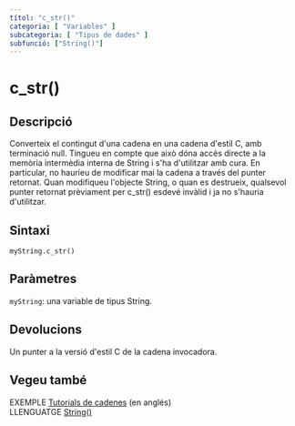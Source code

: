 ```yaml
---
títol: "c_str()"
categoria: [ "Variables" ]
subcategoria: [ "Tipus de dades" ]
subfunció: ["String()"]
---
```


# c_str()

## Descripció

Converteix el contingut d'una cadena en una cadena d'estil C, amb terminació null. Tingueu en compte que això dóna accés directe a la memòria intermèdia interna de String i s'ha d'utilitzar amb cura. En particular, no hauríeu de modificar mai la cadena a través del punter retornat. Quan modifiqueu l'objecte String, o quan es destrueix, qualsevol punter retornat prèviament per c_str() esdevé invàlid i ja no s'hauria d'utilitzar.

## Sintaxi

`myString.c_str()`

## Paràmetres

`myString`: una variable de tipus String.

## Devolucions

Un punter a la versió d'estil C de la cadena invocadora.

## Vegeu també

EXEMPLE [Tutorials de cadenes](https://www.arduino.cc/en/Tutorial/BuiltInExamples#strings) (en anglés)  
LLENGUATGE [String()](../String().md)

